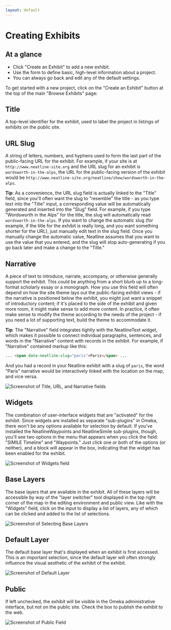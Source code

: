 ```yaml
---
layout: default
---
```

# Creating Exhibits

## At a glance

  - Click "Create an Exhibit" to add a new exhibit.
  - Use the form to define basic, high-level information about a project.
  - You can always go back and edit any of the default settings.

To get started with a new project, click on the "Create an Exhibit" button at the top of the main "Browse Exhibits" page:

## Title

A top-level identifier for the exhibit, used to label the project in listings of exhibits on the public site.

## URL Slug

A string of letters, numbers, and hyphens used to form the last part of the public-facing URL for the exhibit. For example, if your site is at `http://www.neatline-site.org` and the URL slug for an exhibit is `wordsworth-in-the-alps`, the URL for the public-facing version of the exhibit would be `http://www.neatline-site.org/neatline/show/wordsworth-in-the-alps`.

**Tip**: As a convenience, the URL slug field is actually linked to the "Title" field, since you'll often want the slug to "resemble" the title - as you type text into the "Title" input, a corresponding value will be automatically generated and inserted into the "Slug" field. For example, if you type "Wordsworth in the Alps" for the title, the slug will automatically read `wordsworth-in-the-alps`. If you want to change the automatic slug (for example, if the title for the exhibit is really long, and you want something shorter for the URL), just manually edit text in the slug field. Once you manually change the automatic value, Neatline assumes that you want to use the value that you entered, and the slug will stop auto-generating if you go back later and make a change to the "Title."

## Narrative

A piece of text to introduce, narrate, accompany, or otherwise generally support the exhibit. This could be anything from a short blurb up to a long-format scholarly essay or a monograph. How you use this field will often depend on how the site theme lays out the public-facing exhibit views - if the narrative is positioned below the exhibit, you might just want a snippet of introductory content; if it's placed to the side of the exhibit and given more room, it might make sense to add more content.  In practice, it often make sense to modify the theme according to the needs of the project - if you need a lot of supporting text, build the theme to accommodate it.

**Tip**: The "Narrative" field integrates tightly with the NeatlineText widget, which makes it possible to connect individual paragraphs, sentences, and words in the "Narrative" content with records in the exhibit. For example, if "Narrative" contained markup like this:

```html
... <span data-neatline-slug="paris">Paris</span> ...
```

And you had a record in your Neatline exhibit with a slug of `paris`, the word "Paris" narrative would be interactively linked with the location on the map, and vice versa.

![Screenshot of Title, URL, and Narrative fields](http://neatline.org/wp-content/uploads/2013/12/creation-title-url-narrative.png)

## Widgets

The combination of user-interface widgets that are "activated" for the exhibit. Since widgets are installed as separate "sub-plugins" in Omeka, there won't be any options available for selection by default. If you've installed the NeatlineWaypoints and NeatlineSimile sub-plugins, though, you'll see two options in the menu that appears when you click the field: "SIMILE Timeline" and "Waypoints." Just click one or both of the options (or neither), and a block will appear in the box, indicating that the widget has been enabled for the exhibit.

![Screenshot of Widgets field](http://neatline.org/wp-content/uploads/2013/12/creation-selectingwidgets.png)

## Base Layers

The base layers that are available in the exhibit. All of these layers will be accessible by way of the "layer switcher" tool displayed in the top right corner of the map in the editing environment and public view. Like with the "Widgets" field, click on the input to display a list of layers, any of which can be clicked and added to the list of selections.

![Screenshot of Selecting Base Layers](http://neatline.org/wp-content/uploads/2013/12/creation-activemaplayers.png)

## Default Layer

The default base layer that's displayed when an exhibit is first accessed. This is an important selection, since the default layer will often strongly influence the visual aesthetic of the exhibit of the exhibit.

![Screenshot of Default Layer](http://neatline.org/wp-content/uploads/2013/12/creation-defaultmaplayer.png)

## Public

If left unchecked, the exhibit will be visible in the Omeka administrative interface, but not on the public site. Check the box to publish the exhibit to the web.

![Screenshot of Public Field](http://neatline.org/wp-content/uploads/2013/12/creation-wmsspatialqueryingpublic.png)

